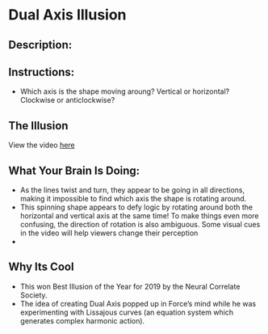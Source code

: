 # Dual Axis Illusion

## Description:

## Instructions: 

* Which axis is the shape moving aroung? Vertical or horizontal? Clockwise or anticlockwise? 





## The Illusion


View the video [here](./DualAxisIllusion1.mp4)





## What Your Brain Is Doing: 

* As the lines twist and turn, they appear to be going in all directions, making it impossible to find which axis the shape is rotating around.
* This spinning shape appears to defy logic by rotating around both the horizontal and vertical axis at the same time! To make things even more confusing, the direction of rotation is also ambiguous. Some visual cues in the video will help viewers change their perception
* 

## Why Its Cool

* This won Best Illusion of the Year for 2019 by the Neural Correlate Society. 
* The idea of creating Dual Axis popped up in Force’s mind while he was experimenting with Lissajous curves (an equation system which generates complex harmonic action).
